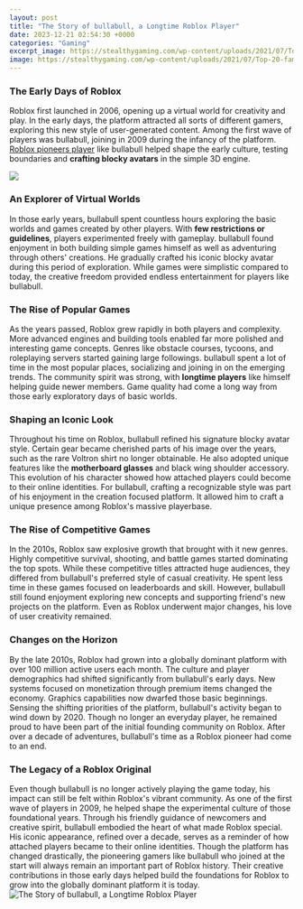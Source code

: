 ```yaml
---
layout: post
title: "The Story of bullabull, a Longtime Roblox Player"
date: 2023-12-21 02:54:30 +0000
categories: "Gaming"
excerpt_image: https://stealthygaming.com/wp-content/uploads/2021/07/Top-20-famous-Roblox-Players-YouTube-1-1.jpg
image: https://stealthygaming.com/wp-content/uploads/2021/07/Top-20-famous-Roblox-Players-YouTube-1-1.jpg
---
```


### The Early Days of Roblox 
Roblox first launched in 2006, opening up a virtual world for creativity and play. In the early days, the platform attracted all sorts of different gamers, exploring this new style of user-generated content. Among the first wave of players was bullabull, joining in 2009 during the infancy of the platform. [Roblox pioneers player](https://store.fi.io.vn/womens-pitbull-mom-funny-valentines-day-dog-lovers-bully-pitty-1-3) like bullabull helped shape the early culture, testing boundaries and **crafting blocky avatars** in the simple 3D engine. 

![](https://i.ytimg.com/vi/J8UsK4kScoY/maxresdefault.jpg)
### An Explorer of Virtual Worlds
In those early years, bullabull spent countless hours exploring the basic worlds and games created by other players. With **few restrictions or guidelines**, players experimented freely with gameplay. bullabull found enjoyment in both building simple games himself as well as adventuring through others' creations. He gradually crafted his iconic blocky avatar during this period of exploration. While games were simplistic compared to today, the creative freedom provided endless entertainment for players like bullabull.
### The Rise of Popular Games
As the years passed, Roblox grew rapidly in both players and complexity. More advanced engines and building tools enabled far more polished and interesting game concepts. Genres like obstacle courses, tycoons, and roleplaying servers started gaining large followings. bullabull spent a lot of time in the most popular places, socializing and joining in on the emerging trends. The community spirit was strong, with **longtime players** like himself helping guide newer members. Game quality had come a long way from those early exploratory days of basic worlds.
### Shaping an Iconic Look 
Throughout his time on Roblox, bullabull refined his signature blocky avatar style. Certain gear became cherished parts of his image over the years, such as the rare Voltron shirt no longer obtainable. He also adopted unique features like the **motherboard glasses** and black wing shoulder accessory. This evolution of his character showed how attached players could become to their online identities. For bullabull, crafting a recognizable style was part of his enjoyment in the creation focused platform. It allowed him to craft a unique presence among Roblox's massive playerbase.
### The Rise of Competitive Games
In the 2010s, Roblox saw explosive growth that brought with it new genres. Highly competitive survival, shooting, and battle games started dominating the top spots. While these competitive titles attracted huge audiences, they differed from bullabull's preferred style of casual creativity. He spent less time in these games focused on leaderboards and skill. However, bullabull still found enjoyment exploring new concepts and supporting friend's new projects on the platform. Even as Roblox underwent major changes, his love of user creativity remained.
### Changes on the Horizon 
By the late 2010s, Roblox had grown into a globally dominant platform with over 100 million active users each month. The culture and player demographics had shifted significantly from bullabull's early days. New systems focused on monetization through premium items changed the economy. Graphics capabilities now dwarfed those basic beginnings. Sensing the shifting priorities of the platform, bullabull's activity began to wind down by 2020. Though no longer an everyday player, he remained proud to have been part of the initial founding community on Roblox. After over a decade of adventures, bullabull's time as a Roblox pioneer had come to an end.
### The Legacy of a Roblox Original 
Even though bullabull is no longer actively playing the game today, his impact can still be felt within Roblox's vibrant community. As one of the first wave of players in 2009, he helped shape the experimental culture of those foundational years. Through his friendly guidance of newcomers and creative spirit, bullabull embodied the heart of what made Roblox special. His iconic appearance, refined over a decade, serves as a reminder of how attached players became to their online identities. Though the platform has changed drastically, the pioneering gamers like bullabull who joined at the start will always remain an important part of Roblox history. Their creative contributions in those early days helped build the foundations for Roblox to grow into the globally dominant platform it is today.
![The Story of bullabull, a Longtime Roblox Player](https://stealthygaming.com/wp-content/uploads/2021/07/Top-20-famous-Roblox-Players-YouTube-1-1.jpg)